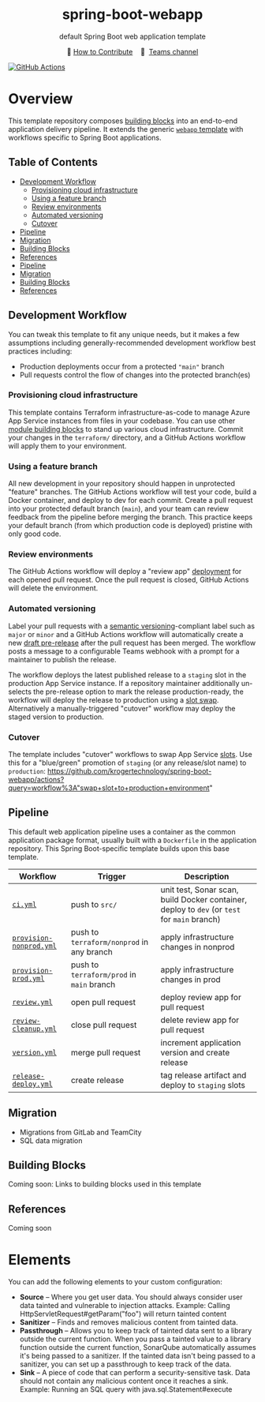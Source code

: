 <div align="center">
	<h1>spring-boot-webapp</h1>
  <p>default Spring Boot web application template</p>
</div>

<p align="center">
	🔩&nbsp;<a href="CONTRIBUTING.md">How to Contribute</a>&nbsp;
	&nbsp;
	💬&nbsp;
	<a href="">Teams channel</a>
</p>

[![GitHub Actions](https://tech-radar-github-app.azurewebsites.net/badges/issues/GitHub%20Actions)](https://github.kroger.com/kt/radar/issues/11)

# Overview <!-- omit in toc -->

This template repository composes [building blocks](https://github.com/krogertechnology/building-blocks) into an end-to-end application delivery pipeline. It extends the generic [`webapp` template](https://github.com/krogertechnology/webapp) with workflows specific to Spring Boot applications.

## Table of Contents <!-- omit in toc -->
- [Development Workflow](#development-workflow)
  - [Provisioning cloud infrastructure](#provisioning-cloud-infrastructure)
  - [Using a feature branch](#using-a-feature-branch)
  - [Review environments](#review-environments)
  - [Automated versioning](#automated-versioning)
  - [Cutover](#cutover)
- [Pipeline](#pipeline)
- [Migration](#migration)
- [Building Blocks](#building-blocks)
- [References](#references)
- [Pipeline](#pipeline)
- [Migration](#migration)
- [Building Blocks](#building-blocks)
- [References](#references)


## Development Workflow

You can tweak this template to fit any unique needs, but it makes a few assumptions including generally-recommended development workflow best practices including:

- Production deployments occur from a protected `"main"` branch
- Pull requests control the flow of changes into the protected branch(es)

### Provisioning cloud infrastructure

This template contains Terraform infrastructure-as-code to manage Azure App Service instances from files in your codebase. You can use other [module building blocks](https://github.com/krogertechnology/building-blocks#-Modules) to stand up various cloud infrastructure. Commit your changes in the `terraform/` directory, and a GitHub Actions workflow will apply them to your environment.

### Using a feature branch

All new development in your repository should happen in unprotected "feature" branches. The GitHub Actions workflow will test your code, build a Docker container, and deploy to dev for each commit. Create a pull request into your protected default branch (`main`), and your team can review feedback from the pipeline before merging the branch. This practice keeps your default branch (from which production code is deployed) pristine with only good code.

### Review environments

The GitHub Actions workflow will deploy a "review app" [deployment](./deployments) for each opened pull request. Once the pull request is closed, GitHub Actions will delete the environment.

### Automated versioning

Label your pull requests with a [semantic versioning](https://semver.org/)-compliant label such as `major` or `minor` and a GitHub Actions workflow will automatically create a new [draft pre-release](./releases) after the pull request has been merged. The workflow posts a message to a configurable Teams webhook with a prompt for a maintainer to publish the release.

The workflow deploys the latest published release to a `staging` slot in the production App Service instance. If a repository maintainer additionally un-selects the pre-release option to mark the release production-ready, the workflow will deploy the release to production using a [slot swap](https://docs.microsoft.com/en-us/azure/app-service/deploy-staging-slots). Alternatively a manually-triggered "cutover" workflow may deploy the staged version to production.

### Cutover

The template includes "cutover" workflows to swap App Service [slots](https://docs.microsoft.com/en-us/azure/app-service/deploy-staging-slots). Use this for a "blue/green" promotion of `staging` (or any release/slot name) to `production`: https://github.com/krogertechnology/spring-boot-webapp/actions?query=workflow%3A"swap+slot+to+production+environment"

## Pipeline

This default web application pipeline uses a container as the common application package format, usually built with a `Dockerfile` in the application repository. This Spring Boot-specific template builds upon this base template.

| Workflow | Trigger | Description |
|---|---|---|
| [`ci.yml`](https://github.com/krogertechnology/spring-boot-webapp/blob/main/.github/workflows/build.yml) | push to `src/` | unit test, Sonar scan, build Docker container, deploy to `dev` (or `test` for `main` branch) |
| [`provision-nonprod.yml`](https://github.com/krogertechnology/spring-boot-webapp/blob/main/.github/workflows/provision-nonprod.yml) | push to `terraform/nonprod` in any branch | apply infrastructure changes in nonprod |
| [`provision-prod.yml`](https://github.com/krogertechnology/spring-boot-webapp/blob/main/.github/workflows/provision-prod.yml) | push to `terraform/prod` in `main` branch | apply infrastructure changes in prod |
| [`review.yml`](https://github.com/krogertechnology/spring-boot-webapp/blob/main/.github/workflows/review.yml) | open pull request | deploy review app for pull request |
| [`review-cleanup.yml`](https://github.com/krogertechnology/spring-boot-webapp/blob/main/.github/workflows/review-cleanup.yml) | close pull request | delete review app for pull request |
| [`version.yml`](https://github.com/krogertechnology/spring-boot-webapp/blob/main/.github/workflows/version.yml) | merge pull request | increment application version and create release |
| [`release-deploy.yml`](https://github.com/krogertechnology/spring-boot-webapp/blob/main/.github/workflows/release-deploy.yml) | create release | tag release artifact and deploy to `staging` slots |

## Migration

- Migrations from GitLab and TeamCity
- SQL data migration

## Building Blocks

Coming soon: Links to building blocks used in this template

## References

Coming soon


# Elements
You can add the following elements to your custom configuration:

* **Source** – Where you get user data. You should always consider user data tainted and vulnerable to injection attacks. Example: Calling HttpServletRequest#getParam("foo") will return tainted content
* **Sanitizer** – Finds and removes malicious content from tainted data.
* **Passthrough** – Allows you to keep track of tainted data sent to a library outside the current function. When you pass a tainted value to a library function outside the current function, SonarQube automatically assumes it's being passed to a sanitizer. If the tainted data isn't being passed to a sanitizer, you can set up a passthrough to keep track of the data.
* **Sink** – A piece of code that can perform a security-sensitive task. Data should not contain any malicious content once it reaches a sink. Example: Running an SQL query with java.sql.Statement#execute